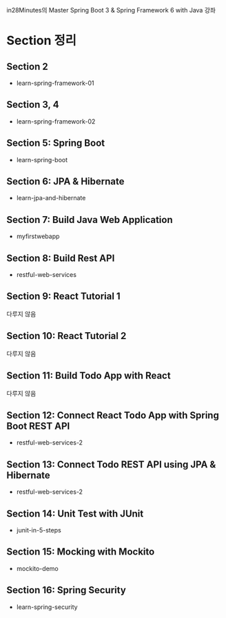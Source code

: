 in28Minutes의 Master Spring Boot 3 & Spring Framework 6 with Java 강좌

# Section 정리
## Section 2
- learn-spring-framework-01

## Section 3, 4
- learn-spring-framework-02

## Section 5: Spring Boot
- learn-spring-boot

## Section 6: JPA & Hibernate
- learn-jpa-and-hibernate

## Section 7: Build Java Web Application
- myfirstwebapp

## Section 8: Build Rest API
- restful-web-services

## Section 9: React Tutorial 1
다루지 않음

## Section 10: React Tutorial 2
다루지 않음

## Section 11: Build Todo App with React
다루지 않음

## Section 12: Connect React Todo App with Spring Boot REST API
- restful-web-services-2

## Section 13: Connect Todo REST API using JPA & Hibernate
- restful-web-services-2

## Section 14: Unit Test with JUnit
- junit-in-5-steps

## Section 15: Mocking with Mockito
- mockito-demo

## Section 16: Spring Security
- learn-spring-security